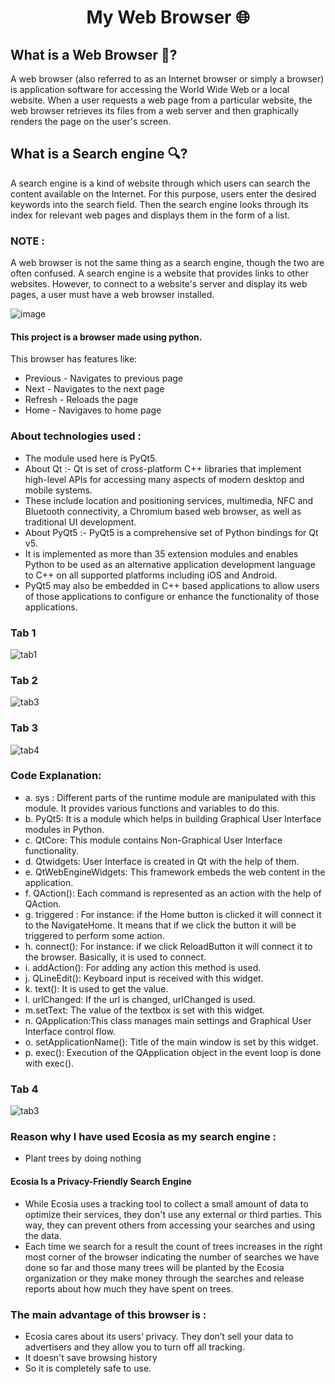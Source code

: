 # <h1 align="center"> My Web Browser 🌐</h1>

## What is a Web Browser 🔁?
A web browser (also referred to as an Internet browser or simply a browser) is application software for accessing the World Wide Web or a local website. When a user requests a web page from a particular website, the web browser retrieves its files from a web server and then graphically renders the page on the user's screen.

## What is a Search engine 🔍?
A search engine is a kind of website through which users can search the content available on the Internet. For this purpose, users enter the desired keywords into the search field. Then the search engine looks through its index for relevant web pages and displays them in the form of a list.

### NOTE :
A web browser is not the same thing as a search engine, though the two are often confused. A search engine is a website that provides links to other websites. However, to connect to a website's server and display its web pages, a user must have a web browser installed.

![image](https://user-images.githubusercontent.com/104165177/191278259-052adddb-7319-462f-96ed-fb63cb8a7332.png)

#### This project is a browser made using python.
This browser has features like:
- Previous - Navigates to previous page
- Next - Navigates to the next page
- Refresh - Reloads the page
- Home - Navigaves to home page
### About technologies used :
- The module used here is PyQt5.
-  About Qt :- Qt is set of cross-platform C++ libraries that implement high-level APIs for accessing many aspects of modern desktop and mobile systems. 
-  These include location and positioning services, multimedia, NFC and Bluetooth connectivity, a Chromium based web browser, as well as traditional UI development.
-  About PyQt5 :- PyQt5 is a comprehensive set of Python bindings for Qt v5. 
-  It is implemented as more than 35 extension modules and enables Python to be used as an alternative application development language to C++ on all supported platforms including iOS and Android. 
-  PyQt5 may also be embedded in C++ based applications to allow users of those applications to configure or enhance the functionality of those applications.
 
### Tab 1
![tab1](https://user-images.githubusercontent.com/104165177/191575462-6b807a05-4f3b-4fc0-9e5e-6cda594c6892.png)
### Tab 2
![tab3](https://user-images.githubusercontent.com/104165177/191575527-1c0b6bcc-7e2e-4d28-ad9b-711fa1d92365.png) 
### Tab 3
![tab4](https://user-images.githubusercontent.com/104165177/191577454-dd9d295d-47b3-42df-bb6a-b53a5656046e.png)
### Code Explanation:
- a. sys : Different parts of the runtime module are manipulated with this module. It provides various functions and variables to do this.
- b. PyQt5: It is a module which helps in building Graphical User Interface modules in Python.
- c. QtCore: This module contains Non-Graphical User Interface functionality.
- d. Qtwidgets: User Interface is created in Qt with the help of them.
- e. QtWebEngineWidgets: This framework embeds the web content in the application.
- f. QAction(): Each command is represented as an action with the help of QAction.
- g. triggered : For instance: if the Home button is clicked it will connect it to the NavigateHome. It means that if we click the button it will be triggered to perform some action.
- h. connect(): For instance: if we click ReloadButton it will connect it to the browser. Basically, it is used to connect.
- i. addAction(): For adding any action this method is used.
- j. QLineEdit(): Keyboard input is received with this widget.
- k. text(): It is used to get the value.
- l. urlChanged: If the url is changed, urlChanged is used.
- m.setText: The value of the textbox is set with this widget.
- n. QApplication:This class manages main settings and Graphical User Interface control flow.
- o. setApplicationName(): Title of the main window is set by this widget.
- p. exec(): Execution of the QApplication object in the event loop is done with exec().
### Tab 4
![tab3](https://user-images.githubusercontent.com/104165177/191654957-679d93f6-7f53-45e3-b9b7-cc4135b79ef7.png)


### Reason why I have used Ecosia as my search engine :
- Plant trees by doing nothing
#### Ecosia Is a Privacy-Friendly Search Engine

- While Ecosia uses a tracking tool to collect a small amount of data to optimize their services, they don't use any external or third parties. This way, they can prevent others from accessing your searches and using the data.
- Each time we search for a result the count of trees increases in the right most corner of the browser indicating the number of searches we have done so far and those many trees will be planted by the Ecosia organization or they make money through the searches and release reports about how much they have spent on trees.


### The main advantage of this browser is :

- Ecosia cares about its users’ privacy. They don’t sell your data to advertisers and they allow you to turn off all tracking.
- It doesn't save browsing history
- So it is completely safe to use.
